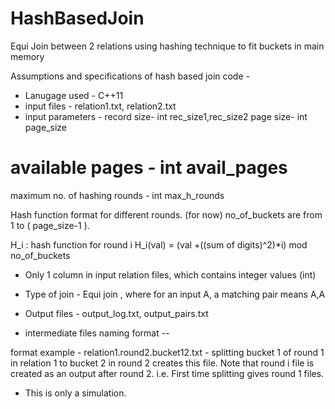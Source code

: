 # HashBasedJoin
Equi Join between 2 relations using hashing technique to fit buckets in main memory

Assumptions and specifications of hash based join code - 

- Lanugage used - C++11
- input files -	relation1.txt, relation2.txt
- input parameters - 
record size- int rec_size1,rec_size2
page size- int page_size
# available pages - int avail_pages
maximum no. of hashing rounds - int max_h_rounds

Hash function format for different rounds. (for now) 
no_of_buckets are from 1 to ( page_size-1 ).

H_i : hash function for round i 
H_i(val) = (val +((sum of digits)^2)*i) mod no_of_buckets

- Only 1 column in input relation files, which contains integer values (int)
- Type of join - Equi join , where for an input A, a matching pair means A,A
- Output files - output_log.txt, output_pairs.txt

- intermediate files naming format --

format example - relation1.round2.bucket12.txt - splitting bucket 1 of round 1 in relation 1 to bucket 2 in round 2 creates this file.
Note that round i file is created as an output after round 2.
i.e. First time splitting gives round 1 files. 

- This is only a simulation. 